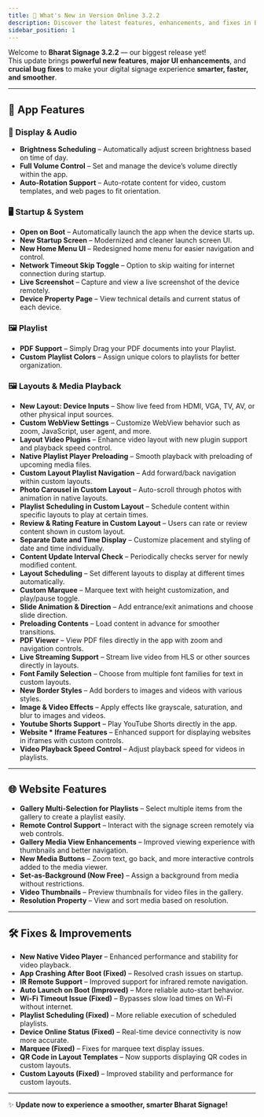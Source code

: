 ```yaml
---
title: 🚀 What's New in Version Online 3.2.2
description: Discover the latest features, enhancements, and fixes in Bharat Signage 3.2.2.
sidebar_position: 1
---
```


Welcome to **Bharat Signage 3.2.2** — our biggest release yet!  
This update brings **powerful new features**, **major UI enhancements**, and **crucial bug fixes** to make your digital signage experience **smarter, faster, and smoother**.

---

## 🌟 App Features

### 🔆 Display & Audio

- **Brightness Scheduling** – Automatically adjust screen brightness based on time of day.
- **Full Volume Control** – Set and manage the device’s volume directly within the app.
- **Auto-Rotation Support** – Auto-rotate content for video, custom templates, and web pages to fit orientation.

### 🖥️ Startup & System

- **Open on Boot** – Automatically launch the app when the device starts up.
- **New Startup Screen** – Modernized and cleaner launch screen UI.
- **New Home Menu UI** – Redesigned home menu for easier navigation and control.
- **Network Timeout Skip Toggle** – Option to skip waiting for internet connection during startup.
- **Live Screenshot** – Capture and view a live screenshot of the device remotely.
- **Device Property Page** – View technical details and current status of each device.

### 🖼️ Playlist

- **PDF Support** – Simply Drag your PDF documents into your Playlist.
- **Custom Playlist Colors** – Assign unique colors to playlists for better organization.

### 🖼️ Layouts & Media Playback

- **New Layout: Device Inputs** – Show live feed from HDMI, VGA, TV, AV, or other physical input sources.
- **Custom WebView Settings** – Customize WebView behavior such as zoom, JavaScript, user agent, and more.
- **Layout Video Plugins** – Enhance video layout with new plugin support and playback speed control.
- **Native Playlist Player Preloading** – Smooth playback with preloading of upcoming media files.
- **Custom Layout Playlist Navigation** – Add forward/back navigation within custom layouts.
- **Photo Carousel in Custom Layout** – Auto-scroll through photos with animation in native layouts.
- **Playlist Scheduling in Custom Layout** – Schedule content within specific layouts to play at certain times.
- **Review & Rating Feature in Custom Layout** – Users can rate or review content shown in custom layout.
- **Separate Date and Time Display** – Customize placement and styling of date and time individually.
- **Content Update Interval Check** – Periodically checks server for newly modified content.
- **Layout Scheduling** – Set different layouts to display at different times automatically.
- **Custom Marquee** – Marquee text with height customization, and play/pause toggle.
- **Slide Animation & Direction** – Add entrance/exit animations and choose slide direction.
- **Preloading Contents** – Load content in advance for smoother transitions.
- **PDF Viewer** – View PDF files directly in the app with zoom and navigation controls.
- **Live Streaming Support** – Stream live video from HLS or other sources directly in layouts.
- **Font Family Selection** – Choose from multiple font families for text in custom layouts.
- **New Border Styles** – Add borders to images and videos with various styles.
- **Image & Video Effects** – Apply effects like grayscale, saturation, and blur to images and videos.
- **Youtube Shorts Support** – Play YouTube Shorts directly in the app.
- **Website * Iframe Features** – Enhanced support for displaying websites in iframes with custom controls.
- **Video Playback Speed Control** – Adjust playback speed for videos in playlists.

---

## 🌐 Website Features

- **Gallery Multi-Selection for Playlists** – Select multiple items from the gallery to create a playlist easily.
- **Remote Control Support** – Interact with the signage screen remotely via web controls.
- **Gallery Media View Enhancements** – Improved viewing experience with thumbnails and better navigation.
- **New Media Buttons** – Zoom text, go back, and more interactive controls added to the media viewer.
- **Set-as-Background (Now Free)** – Assign a background from media without restrictions.
- **Video Thumbnails** – Preview thumbnails for video files in the gallery.
- **Resolution Property** – View and sort media based on resolution.

---

## 🛠️ Fixes & Improvements

- **New Native Video Player** – Enhanced performance and stability for video playback.
- **App Crashing After Boot (Fixed)** – Resolved crash issues on startup.
- **IR Remote Support** – Improved support for infrared remote navigation.
- **Auto Launch on Boot (Improved)** – More reliable auto-start behavior.
- **Wi-Fi Timeout Issue (Fixed)** – Bypasses slow load times on Wi-Fi without internet.
- **Playlist Scheduling (Fixed)** – More reliable execution of scheduled playlists.
- **Device Online Status (Fixed)** – Real-time device connectivity is now more accurate.
- **Marquee (Fixed)** – Fixes for marquee text display issues.
- **QR Code in Layout Templates** – Now supports displaying QR codes in custom layouts.
- **Custom Layouts (Fixed)** – Improved stability and performance for custom layouts.

---

✨ **Update now to experience a smoother, smarter Bharat Signage!**
